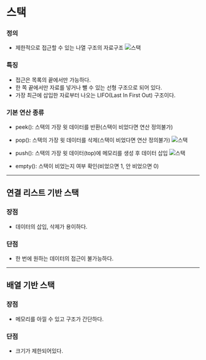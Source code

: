 # 스택

### 정의

- 제한적으로 접근할 수 있는 나열 구조의 자료구조
  ![스택](https://images.velog.io/images/sbinha/post/17a3cf61-fb95-4970-b66c-92a71b99846b/Screenshot%202020-04-20%2019.07.55.png)

### 특징

- 접근은 목록의 끝에서만 가능하다.
- 한 쪽 끝에서만 자료를 넣거나 뺄 수 있는 선형 구조으로 되어 있다.
- 가장 최근에 삽입한 자료부터 나오는 LIFO(Last In First Out) 구조이다.

### 기본 연산 종류

- peek(): 스택의 가장 윗 데이터를 반환(스택이 비었다면 연산 정의불가)

- pop(): 스택의 가장 윗 데이터를 삭제(스택이 비었다면 연산 정의불가)
  ![스택](https://velog.velcdn.com/images%2Fwksh229%2Fpost%2F448a7369-f1f8-466e-9e28-02691ad61ba5%2FIMG_0224.jpg)

- push(): 스택의 가장 윗 데이터(top)에 메모리를 생성 후 데이터 삽입
  ![스택](https://velog.velcdn.com/images%2Fwksh229%2Fpost%2F2ea519a9-a28b-469a-87dd-f89e5134de16%2FIMG_0223.jpg)

- empty(): 스택이 비었는지 여부 확인(비었으면 1, 안 비었으면 0)

---

## 연결 리스트 기반 스택

### 장점

- 데이터의 삽입, 삭제가 용이하다.

### 단점

- 한 번에 원하는 데이터의 접근이 불가능하다.

---

## 배열 기반 스택

### 장점

- 메모리를 아낄 수 있고 구조가 간단하다.

### 단점

- 크기가 제한되어있다.
